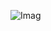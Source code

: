 ![Imag](https://www.google.com/imgres?imgurl=https%3A%2F%2Fimages.unsplash.com%2Fphoto-1453728013993-6d66e9c9123a%3Fixlib%3Drb-1.2.1%26ixid%3DMnwxMjA3fDB8MHxzZWFyY2h8Mnx8dmlld3xlbnwwfHwwfHw%253D%26w%3D1000%26q%3D80&imgrefurl=https%3A%2F%2Funsplash.com%2Fs%2Fphotos%2Fview&tbnid=tTplitM2kjOQtM&vet=12ahUKEwjPlcbh-b30AhV17zgGHZRZARkQMygCegUIARDNAQ..i&docid=-UStXW0dQEx4SM&w=1000&h=667&itg=1&q=image&ved=2ahUKEwjPlcbh-b30AhV17zgGHZRZARkQMygCegUIARDNAQ)
